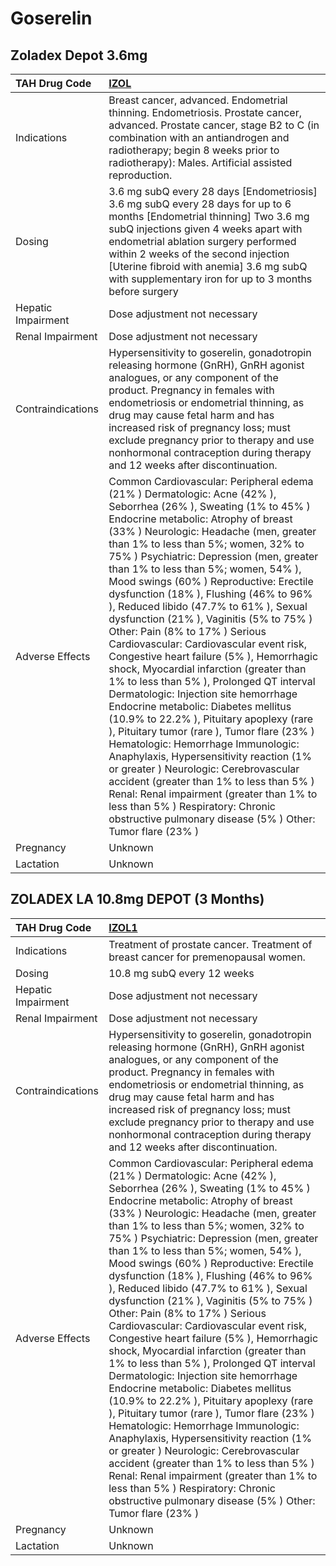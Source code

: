 # Goserelin

## Zoladex Depot 3.6mg

| TAH Drug Code      | [IZOL](https://www.tahsda.org.tw/drugs/hissearch.php?drug_code=IZOL)                                                                                                                                                                                                                                                                                                                                                                                                                                                                                                                                                                                                                                                                                                                                                                                                                                                                                                                                                                                                                                                                                                                                             |
|:-------------------|:-----------------------------------------------------------------------------------------------------------------------------------------------------------------------------------------------------------------------------------------------------------------------------------------------------------------------------------------------------------------------------------------------------------------------------------------------------------------------------------------------------------------------------------------------------------------------------------------------------------------------------------------------------------------------------------------------------------------------------------------------------------------------------------------------------------------------------------------------------------------------------------------------------------------------------------------------------------------------------------------------------------------------------------------------------------------------------------------------------------------------------------------------------------------------------------------------------------------|
| Indications        | Breast cancer, advanced. Endometrial thinning. Endometriosis. Prostate cancer, advanced. Prostate cancer, stage B2 to C (in combination with an antiandrogen and radiotherapy; begin 8 weeks prior to radiotherapy): Males. Artificial assisted reproduction.                                                                                                                                                                                                                                                                                                                                                                                                                                                                                                                                                                                                                                                                                                                                                                                                                                                                                                                                                    |
| Dosing             | 3.6 mg subQ every 28 days [Endometriosis] 3.6 mg subQ every 28 days for up to 6 months [Endometrial thinning] Two 3.6 mg subQ injections given 4 weeks apart with endometrial ablation surgery performed within 2 weeks of the second injection [Uterine fibroid with anemia] 3.6 mg subQ with supplementary iron for up to 3 months before surgery                                                                                                                                                                                                                                                                                                                                                                                                                                                                                                                                                                                                                                                                                                                                                                                                                                                              |
| Hepatic Impairment | Dose adjustment not necessary                                                                                                                                                                                                                                                                                                                                                                                                                                                                                                                                                                                                                                                                                                                                                                                                                                                                                                                                                                                                                                                                                                                                                                                    |
| Renal Impairment   | Dose adjustment not necessary                                                                                                                                                                                                                                                                                                                                                                                                                                                                                                                                                                                                                                                                                                                                                                                                                                                                                                                                                                                                                                                                                                                                                                                    |
| Contraindications  | Hypersensitivity to goserelin, gonadotropin releasing hormone (GnRH), GnRH agonist analogues, or any component of the product. Pregnancy in females with endometriosis or endometrial thinning, as drug may cause fetal harm and has increased risk of pregnancy loss; must exclude pregnancy prior to therapy and use nonhormonal contraception during therapy and 12 weeks after discontinuation.                                                                                                                                                                                                                                                                                                                                                                                                                                                                                                                                                                                                                                                                                                                                                                                                              |
| Adverse Effects    | Common Cardiovascular: Peripheral edema (21% ) Dermatologic: Acne (42% ), Seborrhea (26% ), Sweating (1% to 45% ) Endocrine metabolic: Atrophy of breast (33% ) Neurologic: Headache (men, greater than 1% to less than 5%; women, 32% to 75% ) Psychiatric: Depression (men, greater than 1% to less than 5%; women, 54% ), Mood swings (60% ) Reproductive: Erectile dysfunction (18% ), Flushing (46% to 96% ), Reduced libido (47.7% to 61% ), Sexual dysfunction (21% ), Vaginitis (5% to 75% ) Other: Pain (8% to 17% ) Serious Cardiovascular: Cardiovascular event risk, Congestive heart failure (5% ), Hemorrhagic shock, Myocardial infarction (greater than 1% to less than 5% ), Prolonged QT interval Dermatologic: Injection site hemorrhage Endocrine metabolic: Diabetes mellitus (10.9% to 22.2% ), Pituitary apoplexy (rare ), Pituitary tumor (rare ), Tumor flare (23% ) Hematologic: Hemorrhage Immunologic: Anaphylaxis, Hypersensitivity reaction (1% or greater ) Neurologic: Cerebrovascular accident (greater than 1% to less than 5% ) Renal: Renal impairment (greater than 1% to less than 5% ) Respiratory: Chronic obstructive pulmonary disease (5% ) Other: Tumor flare (23% ) |
| Pregnancy          | Unknown                                                                                                                                                                                                                                                                                                                                                                                                                                                                                                                                                                                                                                                                                                                                                                                                                                                                                                                                                                                                                                                                                                                                                                                                          |
| Lactation          | Unknown                                                                                                                                                                                                                                                                                                                                                                                                                                                                                                                                                                                                                                                                                                                                                                                                                                                                                                                                                                                                                                                                                                                                                                                                          |

## ZOLADEX LA 10.8mg DEPOT (3 Months)

| TAH Drug Code      | [IZOL1](https://www.tahsda.org.tw/drugs/hissearch.php?drug_code=IZOL1)                                                                                                                                                                                                                                                                                                                                                                                                                                                                                                                                                                                                                                                                                                                                                                                                                                                                                                                                                                                                                                                                                                                                           |
|:-------------------|:-----------------------------------------------------------------------------------------------------------------------------------------------------------------------------------------------------------------------------------------------------------------------------------------------------------------------------------------------------------------------------------------------------------------------------------------------------------------------------------------------------------------------------------------------------------------------------------------------------------------------------------------------------------------------------------------------------------------------------------------------------------------------------------------------------------------------------------------------------------------------------------------------------------------------------------------------------------------------------------------------------------------------------------------------------------------------------------------------------------------------------------------------------------------------------------------------------------------|
| Indications        | Treatment of prostate cancer. Treatment of breast cancer for premenopausal women.                                                                                                                                                                                                                                                                                                                                                                                                                                                                                                                                                                                                                                                                                                                                                                                                                                                                                                                                                                                                                                                                                                                                |
| Dosing             | 10.8 mg subQ every 12 weeks                                                                                                                                                                                                                                                                                                                                                                                                                                                                                                                                                                                                                                                                                                                                                                                                                                                                                                                                                                                                                                                                                                                                                                                      |
| Hepatic Impairment | Dose adjustment not necessary                                                                                                                                                                                                                                                                                                                                                                                                                                                                                                                                                                                                                                                                                                                                                                                                                                                                                                                                                                                                                                                                                                                                                                                    |
| Renal Impairment   | Dose adjustment not necessary                                                                                                                                                                                                                                                                                                                                                                                                                                                                                                                                                                                                                                                                                                                                                                                                                                                                                                                                                                                                                                                                                                                                                                                    |
| Contraindications  | Hypersensitivity to goserelin, gonadotropin releasing hormone (GnRH), GnRH agonist analogues, or any component of the product. Pregnancy in females with endometriosis or endometrial thinning, as drug may cause fetal harm and has increased risk of pregnancy loss; must exclude pregnancy prior to therapy and use nonhormonal contraception during therapy and 12 weeks after discontinuation.                                                                                                                                                                                                                                                                                                                                                                                                                                                                                                                                                                                                                                                                                                                                                                                                              |
| Adverse Effects    | Common Cardiovascular: Peripheral edema (21% ) Dermatologic: Acne (42% ), Seborrhea (26% ), Sweating (1% to 45% ) Endocrine metabolic: Atrophy of breast (33% ) Neurologic: Headache (men, greater than 1% to less than 5%; women, 32% to 75% ) Psychiatric: Depression (men, greater than 1% to less than 5%; women, 54% ), Mood swings (60% ) Reproductive: Erectile dysfunction (18% ), Flushing (46% to 96% ), Reduced libido (47.7% to 61% ), Sexual dysfunction (21% ), Vaginitis (5% to 75% ) Other: Pain (8% to 17% ) Serious Cardiovascular: Cardiovascular event risk, Congestive heart failure (5% ), Hemorrhagic shock, Myocardial infarction (greater than 1% to less than 5% ), Prolonged QT interval Dermatologic: Injection site hemorrhage Endocrine metabolic: Diabetes mellitus (10.9% to 22.2% ), Pituitary apoplexy (rare ), Pituitary tumor (rare ), Tumor flare (23% ) Hematologic: Hemorrhage Immunologic: Anaphylaxis, Hypersensitivity reaction (1% or greater ) Neurologic: Cerebrovascular accident (greater than 1% to less than 5% ) Renal: Renal impairment (greater than 1% to less than 5% ) Respiratory: Chronic obstructive pulmonary disease (5% ) Other: Tumor flare (23% ) |
| Pregnancy          | Unknown                                                                                                                                                                                                                                                                                                                                                                                                                                                                                                                                                                                                                                                                                                                                                                                                                                                                                                                                                                                                                                                                                                                                                                                                          |
| Lactation          | Unknown                                                                                                                                                                                                                                                                                                                                                                                                                                                                                                                                                                                                                                                                                                                                                                                                                                                                                                                                                                                                                                                                                                                                                                                                          |

